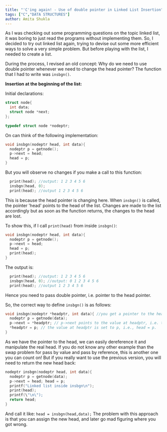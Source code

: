 ```yaml
---
title: "'C'ing again! - Use of double pointer in Linked List Insertion"
tags: ["C","DATA STRUCTURES"]
author: Amita Shukla
---
```


As I was checking out some programming questions on the topic linked list, it was boring to just read the programs without implementing them. 
So, I decided to try out linked list again, trying to devise out some more efficient ways to solve a very simple problem. 
But before playing with the list, I needed to create a list. 
 
During the process, I revised an old concept: 
Why do we need to use double pointer whenever we need to change the head pointer? 
The function that I had to write was `insbgn()`. 
 
**Insertion at the beginning of the list:** 
 
Initial declarations: 

```c
struct node{ 
  int data; 
  struct node *next; 
}; 
 
typedef struct node *nodeptr; 
```
 
On can think of the following implementation: 

```c
void insbgn(nodeptr head, int data){ 
  nodeptr p = getnode(); 
  p->next = head; 
  head = p; 
}
``` 
 
But you will observe no changes if you make a call to this function: 

```c
  print(head); //output: 1 2 3 4 5 6 
  insbgn(head, 0); 
  print(head); //output 1 2 3 4 5 6 
```
 
This is because the head pointer is changing here. When `insbgn()` is called, the pointer 'head' points to the head of the list. 
Changes are made to the list accordingly but as soon as the function returns, the changes to the head are lost. 
 
To show this, if I call `print(head)` from inside `insbgn()`: 

```c
void insbgn(nodeptr head, int data){ 
  nodeptr p = getnode(); 
  p->next = head; 
  head = p; 
  print(head); 
} 
```
 
The output is: 

```c 
  print(head); //output: 1 2 3 4 5 6 
  insbgn(head, 0); //output: 0 1 2 3 4 5 6 
  print(head); //output 1 2 3 4 5 6 
```
 
Hence you need to pass double pointer, i.e. pointer to the head pointer. 
 
So, the correct way to define `insbgn()` is as follows: 
 

```c
void insbgn(nodeptr *headptr, int data){ //you get a pointer to the head pointer 
  nodeptr p = getnode(data); 
  p->next = *headptr; // p->next points to the value at headptr, i.e. the head of the list 
  *headptr = p; // the value at headptr is set to p, i.e., head = p. 
}
``` 
As we have the pointer to the head, we can easily dereference it and manipulate the real head. 
If you do not know any other example than the swap problem for pass by value and pass by reference, this is another one you can count on! 
But if you really want to use the previous version, you will need to return the new head back: 
 

```c
nodeptr insbgn(nodeptr head, int data){ 
  nodeptr p = getnode(data); 
  p->next = head; head = p; 
  printf("Linked list inside insbgn\n"); 
  print(head); 
  printf(\"\n\"); 
  return head; 
}
``` 
And call it like: 
`head = insbgn(head,data);` 
The problem with this approach is that you can assign the new head, and later go mad figuring where you got wrong.

